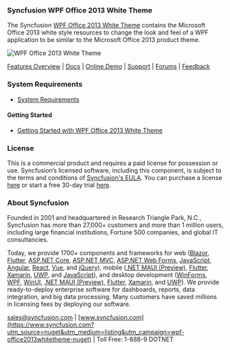 ### Syncfusion WPF Office 2013 White Theme
The Syncfusion [WPF Office 2013 White Theme](https://www.syncfusion.com/wpf-controls/themestudio?utm_source=nuget&utm_medium=listing&utm_campaign=wpf-office2013whitetheme-nuget) contains the Microsoft Office 2013 white style resources to change the look and feel of a WPF application to be similar to the Microsoft Office 2013 product theme.

![WPF Office 2013 White Theme](https://cdn.syncfusion.com/nuget-readme/wpf/wpf-office2013white.png)

[Features Overview](https://www.syncfusion.com/wpf-controls/themestudio?utm_source=nuget&utm_medium=listing&utm_campaign=wpf-office2013whitetheme-nuget) | [Docs](https://help.syncfusion.com/wpf/themes/skin-manager?utm_source=nuget&utm_medium=listing&utm_campaign=wpf-office2013whitetheme-nuget) | [Online Demo](https://github.com/syncfusion/wpf-demos?utm_source=nuget&utm_medium=listing&utm_campaign=wpf-office2013whitetheme-nuget) | [Support](https://www.syncfusion.com/support/directtrac/incidents/newincident?utm_source=nuget&utm_medium=listing&utm_campaign=wpf-office2013whitetheme-nuget) | [Forums](https://www.syncfusion.com/forums/wpf?utm_source=nuget&utm_medium=listing&utm_campaign=wpf-office2013whitetheme-nuget) | [Feedback](https://www.syncfusion.com/feedback/wpf?utm_source=nuget&utm_medium=listing&utm_campaign=wpf-office2013whitetheme-nuget)

### System Requirements

* [System Requirements](https://help.syncfusion.com/wpf/installation/system-requirements?utm_source=nuget&utm_medium=listing&utm_campaign=wpf-office2013whitetheme-nuget)

#### Getting Started

* [Getting Started with WPF Office 2013 White Theme](https://help.syncfusion.com/wpf/themes/skin-manager?utm_source=nuget&utm_medium=listing&utm_campaign=wpf-office2013whitetheme-nuget)

### License

This is a commercial product and requires a paid license for possession or use. Syncfusion’s licensed software, including this component, is subject to the terms and conditions of [Syncfusion's EULA](https://www.syncfusion.com/eula/es/?utm_source=nuget&utm_medium=listing&utm_campaign=wpf-office2013whitetheme-nuget). You can purchase a license [here](https://www.syncfusion.com/sales/products?utm_source=nuget&utm_medium=listing&utm_campaign=wpf-office2013whitetheme-nuget) or start a free 30-day trial [here](https://www.syncfusion.com/account/manage-trials/start-trials?utm_source=nuget&utm_medium=listing&utm_campaign=wpf-office2013whitetheme-nuget).

### About Syncfusion

Founded in 2001 and headquartered in Research Triangle Park, N.C., Syncfusion has more than 27,000+ customers and more than 1 million users, including large financial institutions, Fortune 500 companies, and global IT consultancies.
 
Today, we provide 1700+ components and frameworks for web ([Blazor](https://www.syncfusion.com/blazor-components?utm_source=nuget&utm_medium=listing&utm_campaign=wpf-office2013whitetheme-nuget), [Flutter](https://www.syncfusion.com/flutter-widgets?utm_source=nuget&utm_medium=listing&utm_campaign=wpf-office2013whitetheme-nuget), [ASP.NET Core](https://www.syncfusion.com/aspnet-core-ui-controls?utm_source=nuget&utm_medium=listing&utm_campaign=wpf-office2013whitetheme-nuget), [ASP.NET MVC](https://www.syncfusion.com/aspnet-mvc-ui-controls?utm_source=nuget&utm_medium=listing&utm_campaign=wpf-office2013whitetheme-nuget), [ASP.NET Web Forms](https://www.syncfusion.com/jquery/aspnet-webforms-ui-controls?utm_source=nuget&utm_medium=listing&utm_campaign=wpf-office2013whitetheme-nuget), [JavaScript](https://www.syncfusion.com/javascript-ui-controls?utm_source=nuget&utm_medium=listing&utm_campaign=wpf-office2013whitetheme-nuget), [Angular](https://www.syncfusion.com/angular-ui-components?utm_source=nuget&utm_medium=listing&utm_campaign=wpf-office2013whitetheme-nuget), [React](https://www.syncfusion.com/react-ui-components?utm_source=nuget&utm_medium=listing&utm_campaign=wpf-office2013whitetheme-nuget), [Vue](https://www.syncfusion.com/vue-ui-components?utm_source=nuget&utm_medium=listing&utm_campaign=wpf-office2013whitetheme-nuget), and [jQuery](https://www.syncfusion.com/jquery-ui-widgets?utm_source=nuget&utm_medium=listing&utm_campaign=wpf-office2013whitetheme-nuget)), mobile ([.NET MAUI (Preview)](https://www.syncfusion.com/maui-controls?utm_source=nuget&utm_medium=listing&utm_campaign=wpf-office2013whitetheme-nuget), [Flutter](https://www.syncfusion.com/flutter-widgets?utm_source=nuget&utm_medium=listing&utm_campaign=wpf-office2013whitetheme-nuget), [Xamarin](https://www.syncfusion.com/xamarin-ui-controls?utm_source=nuget&utm_medium=listing&utm_campaign=wpf-office2013whitetheme-nuget), [UWP](https://www.syncfusion.com/uwp-ui-controls?utm_source=nuget&utm_medium=listing&utm_campaign=wpf-office2013whitetheme-nuget), and [JavaScript](https://www.syncfusion.com/javascript-ui-controls?utm_source=nuget&utm_medium=listing&utm_campaign=wpf-office2013whitetheme-nuget)), and desktop development ([WinForms](https://www.syncfusion.com/winforms-ui-controls?utm_source=nuget&utm_medium=listing&utm_campaign=wpf-office2013whitetheme-nuget), [WPF](https://www.syncfusion.com/wpf-controls?utm_source=nuget&utm_medium=listing&utm_campaign=wpf-office2013whitetheme-nuget), [WinUI](https://www.syncfusion.com/winui-controls?utm_source=nuget&utm_medium=listing&utm_campaign=wpf-office2013whitetheme-nuget), [.NET MAUI (Preview)](https://www.syncfusion.com/maui-controls?utm_source=nuget&utm_medium=listing&utm_campaign=wpf-office2013whitetheme-nuget), [Flutter](https://www.syncfusion.com/flutter-widgets?utm_source=nuget&utm_medium=listing&utm_campaign=wpf-office2013whitetheme-nuget), [Xamarin](https://www.syncfusion.com/xamarin-ui-controls?utm_source=nuget&utm_medium=listing&utm_campaign=wpf-office2013whitetheme-nuget), and [UWP](https://www.syncfusion.com/uwp-ui-controls?utm_source=nuget&utm_medium=listing&utm_campaign=wpf-office2013whitetheme-nuget)). We provide ready-to-deploy enterprise software for dashboards, reports, data integration, and big data processing. Many customers have saved millions in licensing fees by deploying our software.

[sales@syncfusion.com](mailto:sales@syncfusion.com?Subject=Syncfusion%20WPF%20Office2013White%20Theme%20-%20NuGet) | [www.syncfusion.com](https://www.syncfusion.com?utm_source=nuget&utm_medium=listing&utm_campaign=wpf-office2013whitetheme-nuget) | Toll Free: 1-888-9 DOTNET


